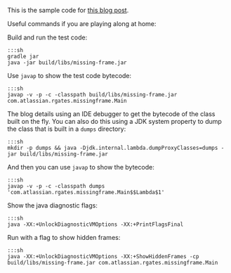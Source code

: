 This is the sample code for [this blog post](http://go.atlassian.com/engineering-blog-missing-frame).

Useful commands if you are playing along at home:

Build and run the test code:

    :::sh
    gradle jar
    java -jar build/libs/missing-frame.jar

Use `javap` to show the test code bytecode:

    :::sh
    javap -v -p -c -classpath build/libs/missing-frame.jar com.atlassian.rgates.missingframe.Main

The blog details using an IDE debugger to get the bytecode of the class built on the fly. You can
also do this using a JDK system property to dump the class that is built in a `dumps` directory:

    :::sh
    mkdir -p dumps && java -Djdk.internal.lambda.dumpProxyClasses=dumps -jar build/libs/missing-frame.jar

And then you can use `javap` to show the bytecode:

    :::sh
    javap -v -p -c -classpath dumps 'com.atlassian.rgates.missingframe.Main$$Lambda$1'

Show the java diagnostic flags:

    :::sh
    java -XX:+UnlockDiagnosticVMOptions -XX:+PrintFlagsFinal

Run with a flag to show hidden frames:

    :::sh
    java -XX:+UnlockDiagnosticVMOptions -XX:+ShowHiddenFrames -cp build/libs/missing-frame.jar com.atlassian.rgates.missingframe.Main
